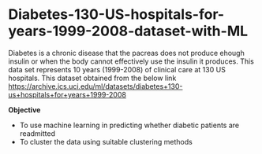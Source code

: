 # Diabetes-130-US-hospitals-for-years-1999-2008-dataset-with-ML

Diabetes is a chronic disease that the pacreas does not produce ehough insulin or when the body cannot effectively use the insulin it produces.
This data set represents 10 years (1999-2008) of clinical care at 130 US hospitals. This dataset obtained from the below link https://archive.ics.uci.edu/ml/datasets/diabetes+130-us+hospitals+for+years+1999-2008

**Objective** 
- To use machine learning in predicting whether diabetic patients are readmitted
- To cluster the data using suitable clustering methods
